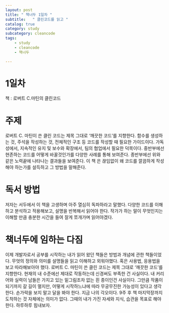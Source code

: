 ```yaml
---
layout: post
title: " 책너두 1일차 "
subtitle:   " 클린코드를 읽고 "
catalog: true
category: study
subcategory: cleancode
tags:
    - study
    - cleancode
    - 책너두

---
```


# 1일차

책 : 로버트 C.마틴의 클린코드

# 주제

 로버트 C. 마틴이 쓴 클린 코드는 제목 그대로 ‘깨끗한 코드’를 지향한다. 함수를 생성하는 것, 주석을 작성하는 것, 전체적인 구조 등 코드를 작성할 때 필요한 가이드이다. 가독성에서, 지속적인 유지 및 보수와 확장에서, 팀의 협업에서 필요한 덕목이다. 중반부에선 현존하는 코드를 어떻게 바꿀것인가를 다양한 사례를 통해 보여준다. 종반부에선 위와 같은 노력끝에 나타나는 결과들을 보여준다. 이 책 은 끊임없이 왜 코드를 깔끔하게 작성해야 하는가를 설득하고 그 방법을 말해준다.

 

#  독서 방법

저자는 서두에서 이 책을 고생하며 아주 열심히 독파하라고 말했다. 다양한 코드를 이해하고 분석하고 적용해보고, 설명을 반복해서 읽어야 한다. 작가가 하는 말이 무엇인지는 이해할 만큼 충분한 시간을 들여 잘게 쪼개가며 읽어야겠다.

 

#  책너두에 임하는 다짐

 이제 개발자로서 공부를 시작하는 내가 읽어 왔던 책들은 방법과 개념에 관한 책들이었다. 무엇의 정의와 의미를 설명들을 읽고 이해하고 외워야했다. 혹은 사용법, 응용법을 보고 따라해보아야 했다. 로버트 C. 마틴이 쓴 클린 코드는 제목 그대로 ‘깨끗한 코드’를 지향한다. 현재의 내 수준에선 제대로 작동하는데 신경써도 부족한 건 사실이다. 내 커리어와 실력이 남들은 가지고 있는 밑그림조차 없는 흰 종이인건 사실이다. 그만큼 작품이 되기까지 갈 길이 멀지만, 어떻게 시작하느냐에 따라 무궁무진한 가능성이 있다고 생각한다. 손가락을 보지 말고 달을 봐야 한다. 지금 나의 각오이다. 9주 후 책 마지막장까지 도착하는 것 자체에는 의미가 없다. 그때의 내가 가진 자세와 지식, 습관을 목표로 해야한다. 하루하루 힘내보자.